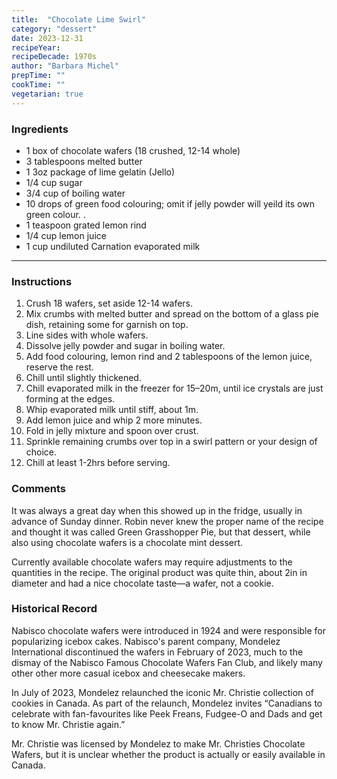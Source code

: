 ```yaml
---
title:  "Chocolate Lime Swirl"
category: "dessert"
date: 2023-12-31
recipeYear:
recipeDecade: 1970s
author: "Barbara Michel"
prepTime: ""
cookTime: ""
vegetarian: true
---
```


### Ingredients

- 1 box of chocolate wafers (18 crushed, 12-14 whole)
- 3 tablespoons melted butter 
- 1 3oz package of lime gelatin (Jello)
- 1/4 cup sugar
- 3/4 cup of boiling water
- 10 drops of green food colouring; omit if jelly powder will yeild its own green colour. .
- 1 teaspoon grated lemon rind
- 1/4 cup lemon juice
- 1 cup undiluted Carnation evaporated milk

---

### Instructions

1. Crush 18 wafers, set aside 12-14 wafers.
2. Mix crumbs with melted butter and spread on the bottom of a glass pie dish, retaining some for garnish on top.
3. Line sides with whole wafers.
4. Dissolve jelly powder and sugar in boiling water. 
5. Add food colouring, lemon rind and 2 tablespoons of the lemon juice, reserve the rest.
6. Chill until slightly thickened.
7. Chill evaporated milk in the freezer for 15–20m, until ice crystals are just forming at the edges.
8. Whip evaporated milk until stiff, about 1m.
9. Add lemon juice and whip 2 more minutes. 
10. Fold in jelly mixture and spoon over crust. 
11. Sprinkle remaining crumbs over top in a swirl pattern or your design of choice.
12. Chill at least 1-2hrs before serving. 

### Comments

It was always a great day when this showed up in the fridge, usually in advance of Sunday dinner. Robin never knew the proper name of the recipe and thought it was called Green Grasshopper Pie, but that dessert, while also using chocolate wafers is a chocolate mint dessert. 

Currently available chocolate wafers may require adjustments to the quantities in the recipe. The original product was quite thin, about 2in in diameter and had a nice chocolate taste—a wafer, not a cookie.  

### Historical Record

Nabisco chocolate wafers were introduced in 1924 and were responsible for popularizing icebox cakes. Nabisco's parent company, Mondelez International discontinued the wafers in February of 2023, much to the dismay of the Nabisco Famous Chocolate Wafers Fan Club, and likely many other other more casual icebox and cheesecake makers. 

In July of 2023, Mondelez relaunched the iconic Mr. Christie collection of cookies in Canada. As part of the relaunch, Mondelez invites “Canadians to celebrate with fan-favourites like Peek Freans, Fudgee-O and Dads and get to know Mr. Christie again.”

Mr. Christie was licensed by Mondelez to make Mr. Christies Chocolate Wafers, but it is unclear whether the product is actually or easily available in Canada. 